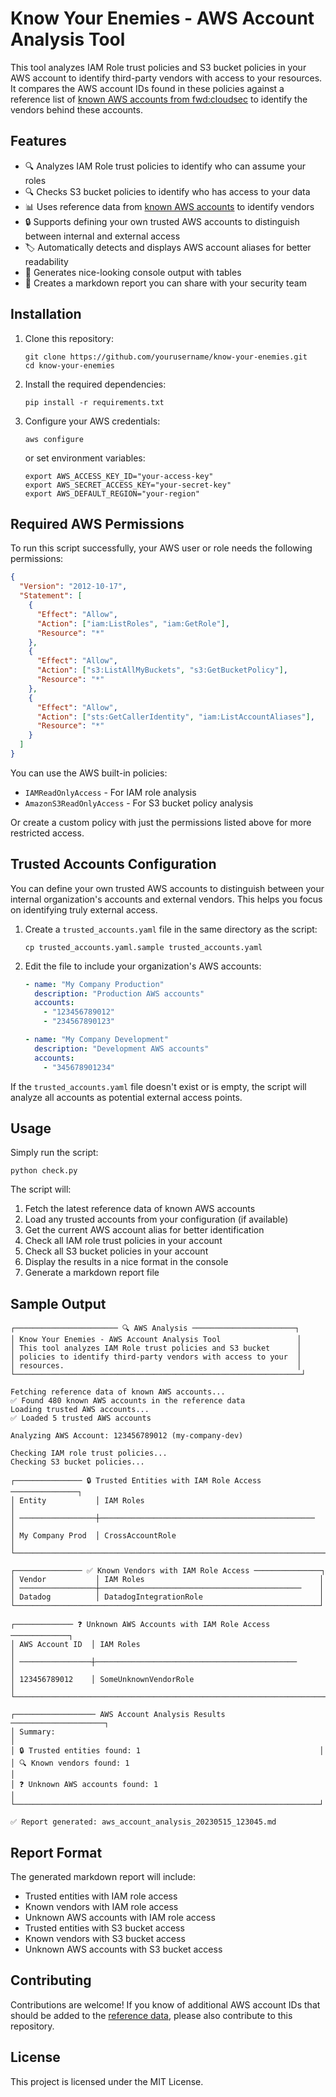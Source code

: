 # Know Your Enemies - AWS Account Analysis Tool

This tool analyzes IAM Role trust policies and S3 bucket policies in your AWS account to identify third-party vendors with access to your resources. It compares the AWS account IDs found in these policies against a reference list of [known AWS accounts from fwd:cloudsec](https://github.com/fwdcloudsec/known_aws_accounts/) to identify the vendors behind these accounts.

## Features

- 🔍 Analyzes IAM Role trust policies to identify who can assume your roles
- 🔍 Checks S3 bucket policies to identify who has access to your data
- 📊 Uses reference data from [known AWS accounts](https://github.com/fwdcloudsec/known_aws_accounts) to identify vendors
- 🔒 Supports defining your own trusted AWS accounts to distinguish between internal and external access
- 🏷️ Automatically detects and displays AWS account aliases for better readability
- 📝 Generates nice-looking console output with tables
- 📄 Creates a markdown report you can share with your security team

## Installation

1. Clone this repository:

   ```
   git clone https://github.com/yourusername/know-your-enemies.git
   cd know-your-enemies
   ```

2. Install the required dependencies:

   ```
   pip install -r requirements.txt
   ```

3. Configure your AWS credentials:
   ```
   aws configure
   ```
   or set environment variables:
   ```
   export AWS_ACCESS_KEY_ID="your-access-key"
   export AWS_SECRET_ACCESS_KEY="your-secret-key"
   export AWS_DEFAULT_REGION="your-region"
   ```

## Required AWS Permissions

To run this script successfully, your AWS user or role needs the following permissions:

```json
{
  "Version": "2012-10-17",
  "Statement": [
    {
      "Effect": "Allow",
      "Action": ["iam:ListRoles", "iam:GetRole"],
      "Resource": "*"
    },
    {
      "Effect": "Allow",
      "Action": ["s3:ListAllMyBuckets", "s3:GetBucketPolicy"],
      "Resource": "*"
    },
    {
      "Effect": "Allow",
      "Action": ["sts:GetCallerIdentity", "iam:ListAccountAliases"],
      "Resource": "*"
    }
  ]
}
```

You can use the AWS built-in policies:

- `IAMReadOnlyAccess` - For IAM role analysis
- `AmazonS3ReadOnlyAccess` - For S3 bucket policy analysis

Or create a custom policy with just the permissions listed above for more restricted access.

## Trusted Accounts Configuration

You can define your own trusted AWS accounts to distinguish between your internal organization's accounts and external vendors. This helps you focus on identifying truly external access.

1. Create a `trusted_accounts.yaml` file in the same directory as the script:

   ```
   cp trusted_accounts.yaml.sample trusted_accounts.yaml
   ```

2. Edit the file to include your organization's AWS accounts:

   ```yaml
   - name: "My Company Production"
     description: "Production AWS accounts"
     accounts:
       - "123456789012"
       - "234567890123"

   - name: "My Company Development"
     description: "Development AWS accounts"
     accounts:
       - "345678901234"
   ```

If the `trusted_accounts.yaml` file doesn't exist or is empty, the script will analyze all accounts as potential external access points.

## Usage

Simply run the script:

```
python check.py
```

The script will:

1. Fetch the latest reference data of known AWS accounts
2. Load any trusted accounts from your configuration (if available)
3. Get the current AWS account alias for better identification
4. Check all IAM role trust policies in your account
5. Check all S3 bucket policies in your account
6. Display the results in a nice format in the console
7. Generate a markdown report file

## Sample Output

```
┌─────────────────────── 🔍 AWS Analysis ───────────────────────┐
│ Know Your Enemies - AWS Account Analysis Tool                 │
│ This tool analyzes IAM Role trust policies and S3 bucket      │
│ policies to identify third-party vendors with access to your  │
│ resources.                                                    │
└────────────────────────────────────────────────────────────────┘

Fetching reference data of known AWS accounts...
✅ Found 480 known AWS accounts in the reference data
Loading trusted AWS accounts...
✅ Loaded 5 trusted AWS accounts

Analyzing AWS Account: 123456789012 (my-company-dev)

Checking IAM role trust policies...
Checking S3 bucket policies...

┌─────────────── 🔒 Trusted Entities with IAM Role Access ───────────────┐
│ Entity           │ IAM Roles                                          │
│ ─────────────────┼────────────────────────────────────────────────    │
│ My Company Prod  │ CrossAccountRole                                   │
└──────────────────────────────────────────────────────────────────────┘

┌─────────────── ✅ Known Vendors with IAM Role Access ───────────────┐
│ Vendor           │ IAM Roles                                       │
│ ─────────────────┼─────────────────────────────────────────────    │
│ Datadog          │ DatadogIntegrationRole                          │
└────────────────────────────────────────────────────────────────────┘

┌───────────── ❓ Unknown AWS Accounts with IAM Role Access ─────────────┐
│ AWS Account ID  │ IAM Roles                                           │
│ ────────────────┼─────────────────────────────────────────────        │
│ 123456789012    │ SomeUnknownVendorRole                               │
└────────────────────────────────────────────────────────────────────────┘

┌────────────────── AWS Account Analysis Results ─────────────────────┐
│ Summary:                                                            │
│ 🔒 Trusted entities found: 1                                        │
│ 🔍 Known vendors found: 1                                           │
│ ❓ Unknown AWS accounts found: 1                                     │
└────────────────────────────────────────────────────────────────────┘

✅ Report generated: aws_account_analysis_20230515_123045.md
```

## Report Format

The generated markdown report will include:

- Trusted entities with IAM role access
- Known vendors with IAM role access
- Unknown AWS accounts with IAM role access
- Trusted entities with S3 bucket access
- Known vendors with S3 bucket access
- Unknown AWS accounts with S3 bucket access

## Contributing

Contributions are welcome! If you know of additional AWS account IDs that should be added to the [reference data](https://github.com/fwdcloudsec/known_aws_accounts/), please also contribute to this repository.

## License

This project is licensed under the MIT License.

